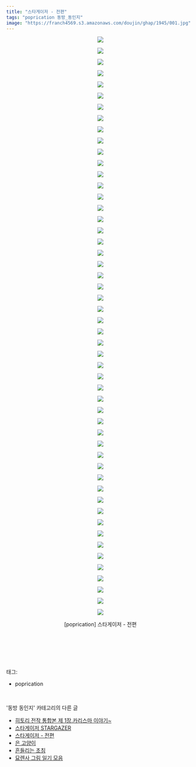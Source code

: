 ```yaml
---
title: "스타게이저 - 전편"
tags: "poprication 동방_동인지"
image: "https://franch4569.s3.amazonaws.com/doujin/ghap/1945/001.jpg"
---
```

<div class="article">
<p style="text-align: center; clear: none; float: none;"><img src="{{ site.imgserver2 }}/ghap/1945/001.jpg"/></p>
<p style="text-align: center; clear: none; float: none;"><img src="{{ site.imgserver2 }}/ghap/1945/002.jpg"/></p>
<p style="text-align: center; clear: none; float: none;"><img src="{{ site.imgserver2 }}/ghap/1945/003.jpg"/></p>
<p style="text-align: center; clear: none; float: none;"><img src="{{ site.imgserver2 }}/ghap/1945/004.jpg"/></p>
<p style="text-align: center; clear: none; float: none;"><img src="{{ site.imgserver2 }}/ghap/1945/005.jpg"/></p>
<p style="text-align: center; clear: none; float: none;"><img src="{{ site.imgserver2 }}/ghap/1945/006.jpg"/></p>
<p style="text-align: center; clear: none; float: none;"><img src="{{ site.imgserver2 }}/ghap/1945/007.jpg"/></p>
<p style="text-align: center; clear: none; float: none;"><img src="{{ site.imgserver2 }}/ghap/1945/008.jpg"/></p>
<p style="text-align: center; clear: none; float: none;"><img src="{{ site.imgserver2 }}/ghap/1945/009.jpg"/></p>
<p style="text-align: center; clear: none; float: none;"><img src="{{ site.imgserver2 }}/ghap/1945/010.jpg"/></p>
<p style="text-align: center; clear: none; float: none;"><img src="{{ site.imgserver2 }}/ghap/1945/011.jpg"/></p>
<p style="text-align: center; clear: none; float: none;"><img src="{{ site.imgserver2 }}/ghap/1945/012.jpg"/></p>
<p style="text-align: center; clear: none; float: none;"><img src="{{ site.imgserver2 }}/ghap/1945/013.jpg"/></p>
<p style="text-align: center; clear: none; float: none;"><img src="{{ site.imgserver2 }}/ghap/1945/014.jpg"/></p>
<p style="text-align: center; clear: none; float: none;"><img src="{{ site.imgserver2 }}/ghap/1945/015.jpg"/></p>
<p style="text-align: center; clear: none; float: none;"><img src="{{ site.imgserver2 }}/ghap/1945/016.jpg"/></p>
<p style="text-align: center; clear: none; float: none;"><img src="{{ site.imgserver2 }}/ghap/1945/017.jpg"/></p>
<p style="text-align: center; clear: none; float: none;"><img src="{{ site.imgserver2 }}/ghap/1945/018.jpg"/></p>
<p style="text-align: center; clear: none; float: none;"><img src="{{ site.imgserver2 }}/ghap/1945/019.jpg"/></p>
<p style="text-align: center; clear: none; float: none;"><img src="{{ site.imgserver2 }}/ghap/1945/020.jpg"/></p>
<p style="text-align: center; clear: none; float: none;"><img src="{{ site.imgserver2 }}/ghap/1945/021.jpg"/></p>
<p style="text-align: center; clear: none; float: none;"><img src="{{ site.imgserver2 }}/ghap/1945/022.jpg"/></p>
<p style="text-align: center; clear: none; float: none;"><img src="{{ site.imgserver2 }}/ghap/1945/023.jpg"/></p>
<p style="text-align: center; clear: none; float: none;"><img src="{{ site.imgserver2 }}/ghap/1945/024.jpg"/></p>
<p style="text-align: center; clear: none; float: none;"><img src="{{ site.imgserver2 }}/ghap/1945/025.jpg"/></p>
<p style="text-align: center; clear: none; float: none;"><img src="{{ site.imgserver2 }}/ghap/1945/026.jpg"/></p>
<p style="text-align: center; clear: none; float: none;"><img src="{{ site.imgserver2 }}/ghap/1945/027.jpg"/></p>
<p style="text-align: center; clear: none; float: none;"><img src="{{ site.imgserver2 }}/ghap/1945/028.jpg"/></p>
<p style="text-align: center; clear: none; float: none;"><img src="{{ site.imgserver2 }}/ghap/1945/029.jpg"/></p>
<p style="text-align: center; clear: none; float: none;"><img src="{{ site.imgserver2 }}/ghap/1945/030.jpg"/></p>
<p style="text-align: center; clear: none; float: none;"><img src="{{ site.imgserver2 }}/ghap/1945/031.jpg"/></p>
<p style="text-align: center; clear: none; float: none;"><img src="{{ site.imgserver2 }}/ghap/1945/032.jpg"/></p>
<p style="text-align: center; clear: none; float: none;"><img src="{{ site.imgserver2 }}/ghap/1945/033.jpg"/></p>
<p style="text-align: center; clear: none; float: none;"><img src="{{ site.imgserver2 }}/ghap/1945/034.jpg"/></p>
<p style="text-align: center; clear: none; float: none;"><img src="{{ site.imgserver2 }}/ghap/1945/035.jpg"/></p>
<p style="text-align: center; clear: none; float: none;"><img src="{{ site.imgserver2 }}/ghap/1945/036.jpg"/></p>
<p style="text-align: center; clear: none; float: none;"><img src="{{ site.imgserver2 }}/ghap/1945/037.jpg"/></p>
<p style="text-align: center; clear: none; float: none;"><img src="{{ site.imgserver2 }}/ghap/1945/038.jpg"/></p>
<p style="text-align: center; clear: none; float: none;"><img src="{{ site.imgserver2 }}/ghap/1945/039.jpg"/></p>
<p style="text-align: center; clear: none; float: none;"><img src="{{ site.imgserver2 }}/ghap/1945/040.jpg"/></p>
<p style="text-align: center; clear: none; float: none;"><img src="{{ site.imgserver2 }}/ghap/1945/041.jpg"/></p>
<p style="text-align: center; clear: none; float: none;"><img src="{{ site.imgserver2 }}/ghap/1945/042.jpg"/></p>
<p style="text-align: center; clear: none; float: none;"><img src="{{ site.imgserver2 }}/ghap/1945/043.jpg"/></p>
<p style="text-align: center; clear: none; float: none;"><img src="{{ site.imgserver2 }}/ghap/1945/044.jpg"/></p>
<p style="text-align: center; clear: none; float: none;"><img src="{{ site.imgserver2 }}/ghap/1945/045.jpg"/></p>
<p style="text-align: center; clear: none; float: none;"><img src="{{ site.imgserver2 }}/ghap/1945/046.jpg"/></p>
<p style="text-align: center; clear: none; float: none;"><img src="{{ site.imgserver2 }}/ghap/1945/047.jpg"/></p>
<p style="text-align: center; clear: none; float: none;"><img src="{{ site.imgserver2 }}/ghap/1945/048.jpg"/></p>
<p style="text-align: center; clear: none; float: none;"><img src="{{ site.imgserver2 }}/ghap/1945/049.jpg"/></p>
<p style="text-align: center; clear: none; float: none;"><img src="{{ site.imgserver2 }}/ghap/1945/050.jpg"/></p>
<p style="text-align: center; clear: none; float: none;"><img src="{{ site.imgserver2 }}/ghap/1945/051.jpg"/></p>
<p style="text-align: center; clear: none; float: none;"><img src="{{ site.imgserver2 }}/ghap/1945/052.jpg"/></p>
<p style="text-align: center; clear: none; float: none;">[poprication] 스타게이저 - 전편</p>
<p style="text-align: center; clear: none; float: none;"><br/></p>
<p><br/></p>
</div><br/>
<div class="tagTrail">
<p>태그: </p>
<ul>
<li>poprication</li>
</ul>
</div><br/>
<div class="another">
<p>'동방 동인지' 카테고리의 다른 글</p>
<ul>
<li><a href="/ghap_1947">히토리 전작 통합본 제 1장.카리스마 이야기~</a></li>
<li><a href="/ghap_1946">스타게이저 STARGAZER</a></li>
<li><a href="/ghap_1945">스타게이저 - 전편</a></li>
<li><a href="/ghap_1944">은 고양이</a></li>
<li><a href="/ghap_1943">흔들리는 초침</a></li>
<li><a href="/ghap_1941">묘렌사 그림 일기 모음</a></li>
</ul>
</div><br/>
<div class="cb_module cb_fluid">
<div class="cb_wrt cb_profile">
</div><!-- commentList close -->
</div><br/>
